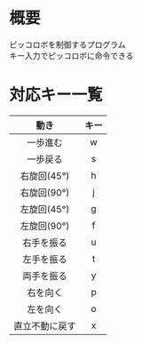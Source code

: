 # 概要
ピッコロボを制御するプログラム  
キー入力でピッコロボに命令できる

# 対応キー一覧
|動き|キー|
|:-:|:-:|
|一歩進む|w|
|一歩戻る|s|
|右旋回(45°)|h|
|右旋回(90°)|j|
|左旋回(45°)|g|
|左旋回(90°)|f|
|右手を振る|u|
|左手を振る|t|
|両手を振る|y|
|右を向く|p|
|左を向く|o|
|直立不動に戻す|x|